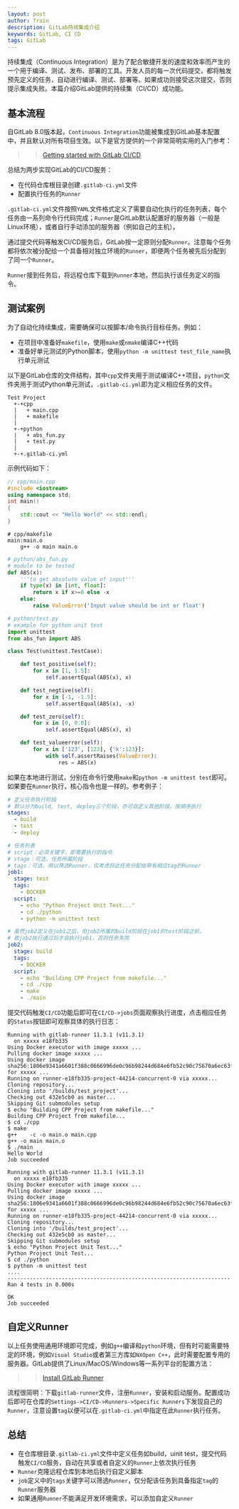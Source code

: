 ```yaml
---
layout: post
author: Train
description: GitLab持续集成介绍
keywords: GitLab, CI CD
tags: GitLab
---
```


持续集成（Continuous Integration）是为了配合敏捷开发的速度和效率而产生的一个用于编译、测试、发布、部署的工具。开发人员的每一次代码提交，都将触发预先定义的任务，自动进行编译、测试、部署等。如果成功则接受这次提交，否则提示集成失败。本篇介绍GitLab提供的持续集（CI/CD）成功能。

## 基本流程

自GitLab 8.0版本起，`Continuous Integration`功能被集成到GitLab基本配置中，并且默认对所有项目生效。以下是官方提供的一个非常简明实用的入门参考：

>> [Getting started with GitLab CI/CD](https://docs.gitlab.com/ee/ci/quick_start/README.html)

总结为两步实现GitLab的CI/CD服务：

- 在代码仓库根目录创建`.gitlab-ci.yml`文件
- 配置执行任务的`Runner`

`.gitlab-ci.yml`文件按照`YAML`文件格式定义了需要自动化执行的任务列表，每个任务由一系列命令行代码完成；`Runner`是GitLab默认配置好的服务器（一般是Linux环境），或者自行手动添加的服务器（例如自己的主机）。

通过提交代码等触发CI/CD服务后，GitLab按一定原则分配`Runner`。注意每个任务都将依次被分配给一个具备相对独立环境的`Runner`，即便两个任务被先后分配到了同一个`Runner`。

`Runner`接到任务后，将远程仓库下载到`Runner`本地，然后执行该任务定义的指令。


## 测试案例

为了自动化持续集成，需要确保可以按脚本/命令执行目标任务。例如：

- 在项目中准备好`makefile`，使用`make`或`nmake`编译C++代码
- 准备好单元测试的Python脚本，使用`python -m unittest test_file_name`执行单元测试

以下是GitLab仓库的文件结构，其中`cpp`文件夹用于测试编译C++项目，`python`文件夹用于测试Python单元测试，`.gitlab-ci.yml`即为定义相应任务的文件。

```
Test Project
  +-+cpp
  |   + main.cpp
  |   + makefile
  |
  +-+python
  |   + abs_fun.py
  |   + test.py
  |
  +-+.gitlab-ci.yml
```

示例代码如下：

```cpp
// cpp/main.cpp
#include <iostream>
using namespace std;
int main()
{
    std::cout << "Hello World" << std::endl;
}
```

```
# cpp/makefile
main:main.o
    g++ -o main main.o
```

```python
# python/abs_fun.py
# module to be tested
def ABS(x):
    '''to get absolute value of input'''
    if type(x) in [int, float]:
        return x if x>=0 else -x
    else:
        raise ValueError('Input value should be int or float')
```

```python
# python/test.py
# example for python unit test
import unittest
from abs_fun import ABS

class Test(unittest.TestCase):

    def test_positive(self):
        for x in [1, 1.5]:
            self.assertEqual(ABS(x), x)

    def test_negtive(self):
        for x in [-1, -1.5]:
            self.assertEqual(ABS(x), -x)

    def test_zero(self):
        for x in [0, 0.0]:
            self.assertEqual(ABS(x), x)

    def test_valueerror(self):
        for x in ['123', [123], {'k':123}]:
            with self.assertRaises(ValueError):
                res = ABS(x)
```

如果在本地进行测试，分别在命令行使用`make`和`python -m unittest test`即可。如果要在`Runner`执行，核心指令也是一样的。参考例子：

```yaml
# 定义任务执行阶段
# 默认分为build, test, deploy三个阶段，亦可自定义其他阶段，按顺序执行
stages:
  - build
  - test
  - deploy

# 任务列表
# script：必须关键字，即需要执行的指令
# stage：可选，任务所属阶段
# tags：可选，用以筛选Runner，仅考虑将此任务分配给带有相应tag的Runner
job1:
  stage: test
  tags:
    - DOCKER
  script:
    - echo "Python Project Unit Test..."
    - cd ./python
    - python -m unittest test

# 虽然job2定义在job1之后，但job2所属的build阶段在job1的test阶段之前，
# 故job2执行通过后才会执行job1，否则任务失败
job2:
  stage: build
  tags:
    - DOCKER
  script:
    - echo "Building CPP Project from makefile..."
    - cd ./cpp
    - make
    - ./main
```

提交代码触发`CI/CD`功能后即可在`CI/CD->jobs`页面观察执行进度，点击相应任务的`Status`按钮即可观察具体的执行日志：

```
Running with gitlab-runner 11.3.1 (v11.3.1)
  on xxxxx e18fb335
Using Docker executor with image xxxxx ...
Pulling docker image xxxxx ...
Using docker image sha256:1806e9341a6601f388c0666996de0c96b98244d684e6fb52c90c75670a6ec63f for xxxxx ...
Running on runner-e18fb335-project-44214-concurrent-0 via xxxxx...
Cloning repository...
Cloning into '/builds/test_project'...
Checking out 432e5cb0 as master...
Skipping Git submodules setup
$ echo "Building CPP Project from makefile..."
Building CPP Project from makefile...
$ cd ./cpp
$ make
g++    -c -o main.o main.cpp
g++ -o main main.o
$ ./main
Hello World
Job succeeded
```

```
Running with gitlab-runner 11.3.1 (v11.3.1)
  on xxxxx e18fb335
Using Docker executor with image xxxxx ...
Pulling docker image xxxxx ...
Using docker image sha256:1806e9341a6601f388c0666996de0c96b98244d684e6fb52c90c75670a6ec63f for xxxxx ...
Running on runner-e18fb335-project-44214-concurrent-0 via xxxxx...
Cloning repository...
Cloning into '/builds/test_project'...
Checking out 432e5cb0 as master...
Skipping Git submodules setup
$ echo "Python Project Unit Test..."
Python Project Unit Test...
$ cd ./python
$ python -m unittest test
....
----------------------------------------------------------------------
Ran 4 tests in 0.000s

OK
Job succeeded
```

## 自定义Runner

以上任务使用通用环境即可完成，例如`g++`编译和`python`环境，但有时可能需要特定的环境，例如`Visual Studio`或者第三方库如`NXOpen C++`，此时需要配置专用的服务器。GitLab提供了Linux/MacOS/Windows等一系列平台的配置方法：

>> [Install GitLab Runner](https://docs.gitlab.com/runner/install/)

流程很简明：下载`gitlab-runner`文件，注册`Runner`，安装和启动服务。配置成功后即可在仓库的`Settings->CI/CD->Runners->Specific Runners`下发现自己的`Runner`，注意设置`tag`以便可以在`.gitlab-ci.yml`中指定在此`Runner`执行任务。

## 总结

- 在仓库根目录`.gitlab-ci.yml`文件中定义任务如build，uinit test，提交代码触发`CI/CD`服务，自动在共享或者自定义的`Runner`上依次执行任务
- `Runner`克隆远程仓库到本地后执行自定义脚本
- `job`定义中的`tags`关键字可以筛选`Runner`，仅分配该任务到具备指定`tag`的`Runner`服务器
- 如果通用`Runner`不能满足开发环境需求，可以添加自定义`Runner`
